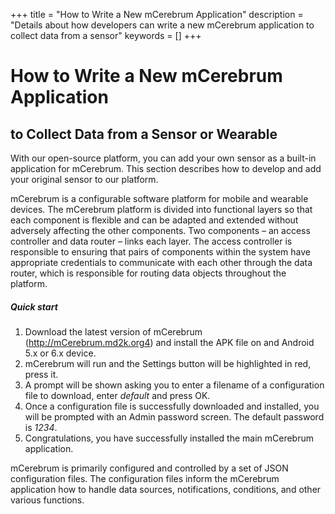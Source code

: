 +++
title = "How to Write a New mCerebrum Application"
description = "Details about how developers can write a new mCerebrum application to collect data from a sensor"
keywords = []
+++

# How to Write a New mCerebrum Application
## to Collect Data from a Sensor or Wearable

With our open-source platform, you can add your own sensor as a built-in application for mCerebrum. This section describes how to develop and add your original sensor to our platform.

mCerebrum is a configurable software platform for mobile and wearable devices. The mCerebrum platform is divided into functional layers so that each component is flexible and can be adapted and extended without adversely affecting the other components. Two components – an access controller and data router – links each layer. The access controller is responsible to ensuring that pairs of components within the system have appropriate credentials to communicate with each other through the data router, which is responsible for routing data objects throughout the platform.

##### Quick start
1.	Download the latest version of mCerebrum (http://mCerebrum.md2k.org4) and install the APK file on and Android 5.x or 6.x device.
1.	mCerebrum will run and the Settings button will be highlighted in red, press it.
1.	A prompt will be shown asking you to enter a filename of a configuration file to download, enter *default* and press OK.
1.	Once a configuration file is successfully downloaded and installed, you will be prompted with an Admin password screen. The default password is *1234*.
1.	Congratulations, you have successfully installed the main mCerebrum application.

mCerebrum is primarily configured and controlled by a set of JSON configuration files. The configuration files inform the mCerebrum application how to handle data sources, notifications, conditions, and other various functions.
